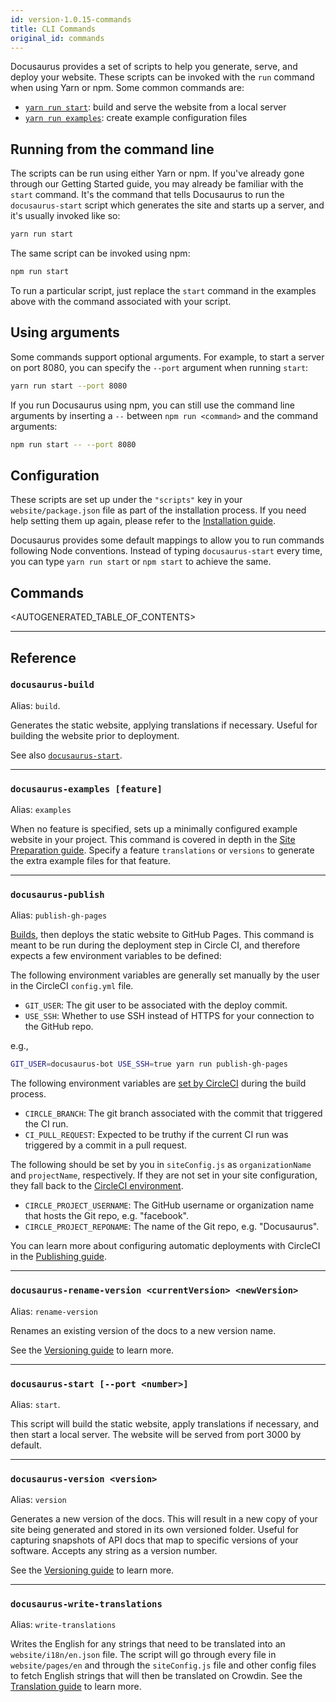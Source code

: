 ```yaml
---
id: version-1.0.15-commands
title: CLI Commands
original_id: commands
---
```


Docusaurus provides a set of scripts to help you generate, serve, and deploy your website. These scripts can be invoked with the `run` command when using Yarn or npm. Some common commands are:

* [`yarn run start`](api-commands.md#docusaurus-start-port-number): build and serve the website from a local server
* [`yarn run examples`](api-commands.md#docusaurus-examples): create example configuration files


## Running from the command line

The scripts can be run using either Yarn or npm. If you've already gone through our Getting Started guide, you may already be familiar with the `start` command. It's the command that tells Docusaurus to run the `docusaurus-start` script which generates the site and starts up a server, and it's usually invoked like so:

```bash
yarn run start
```

The same script can be invoked using npm:

```bash
npm run start
```

To run a particular script, just replace the `start` command in the examples above with the command associated with your script.

## Using arguments

Some commands support optional arguments. For example, to start a server on port 8080, you can specify the `--port` argument when running `start`:

```bash
yarn run start --port 8080
```

If you run Docusaurus using npm, you can still use the command line arguments by inserting a `--` between `npm run <command>` and the command arguments:

```bash
npm run start -- --port 8080
```

## Configuration

These scripts are set up under the `"scripts"` key in your `website/package.json` file as part of the installation process. If you need help setting them up again, please refer to the [Installation guide](getting-started-installation.md).

Docusaurus provides some default mappings to allow you to run commands following Node conventions. Instead of typing `docusaurus-start` every time, you can type `yarn run start` or `npm start` to achieve the same.

## Commands

<AUTOGENERATED_TABLE_OF_CONTENTS>

-----

## Reference

### `docusaurus-build`

Alias: `build`.

Generates the static website, applying translations if necessary. Useful for building the website prior to deployment.

See also [`docusaurus-start`](api-commands.md#docusaurus-start-port-number).

---

### `docusaurus-examples [feature]`

Alias: `examples`

When no feature is specified, sets up a minimally configured example website in your project. This command is covered in depth in the [Site Preparation guide](getting-started-preparation.md). Specify a feature `translations` or `versions` to generate the extra example files for that feature.

---

### `docusaurus-publish`

Alias: `publish-gh-pages`

[Builds](api-commands.md#docusaurus-build), then deploys the static website to GitHub Pages. This command is meant to be run during the deployment step in Circle CI, and therefore expects a few environment variables to be defined:

The following environment variables are generally set manually by the user in the CircleCI `config.yml` file.

 - `GIT_USER`: The git user to be associated with the deploy commit.
 - `USE_SSH`: Whether to use SSH instead of HTTPS for your connection to the GitHub repo.

 e.g.,

 ```bash
 GIT_USER=docusaurus-bot USE_SSH=true yarn run publish-gh-pages
 ```

The following environment variables are [set by CircleCI](https://circleci.com/docs/1.0/environment-variables/) during the build process.

 - `CIRCLE_BRANCH`: The git branch associated with the commit that triggered the CI run.
 - `CI_PULL_REQUEST`: Expected to be truthy if the current CI run was triggered by a commit in a pull request.

The following should be set by you in `siteConfig.js` as `organizationName` and `projectName`, respectively. If they are not set in your site configuration, they fall back to the [CircleCI environment](https://circleci.com/docs/1.0/environment-variables/).

 - `CIRCLE_PROJECT_USERNAME`: The GitHub username or organization name that hosts the Git repo, e.g. "facebook".
 - `CIRCLE_PROJECT_REPONAME`: The name of the Git repo, e.g. "Docusaurus".

You can learn more about configuring automatic deployments with CircleCI in the [Publishing guide](getting-started-publishing.md).

---

### `docusaurus-rename-version <currentVersion> <newVersion>`

Alias: `rename-version`

Renames an existing version of the docs to a new version name.

See the [Versioning guide](guides-versioning.md#renaming-existing-versions) to learn more.

---

### `docusaurus-start [--port <number>]`

Alias: `start`.

This script will build the static website, apply translations if necessary, and then start a local server. The website will be served from port 3000 by default.

---

### `docusaurus-version <version>`

Alias: `version`

Generates a new version of the docs. This will result in a new copy of your site being generated and stored in its own versioned folder. Useful for capturing snapshots of API docs that map to specific versions of your software. Accepts any string as a version number.

See the [Versioning guide](guides-versioning.md) to learn more.

---

### `docusaurus-write-translations`

Alias: `write-translations`

Writes the English for any strings that need to be translated into an `website/i18n/en.json` file. The script will go through every file in `website/pages/en` and through the `siteConfig.js` file and other config files to fetch English strings that will then be translated on Crowdin. See the [Translation guide](guides-translation.md) to learn more.
